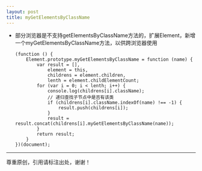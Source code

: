 ```yaml
---
layout: post
title: myGetElementsByClassName
---
```


*	部分浏览器是不支持getElementsByClassName方法的，扩展Element，新增一个myGetElementsByClassName方法，以供跨浏览器使用

		(function () {
			Element.prototype.myGetElementsByClassName = function (name) {
				var result = [],
				    element = this,
				    childrens = element.children,
				    lenth = element.childElementCount;
				for (var i = 0; i < lenth; i++) {
				    console.log(childrens[i].className);
					// 递归查找子节点中是否有该类
				    if (childrens[i].className.indexOf(name) !== -1) {
				    	result.push(childrens[i]);
				    }
				    result = result.concat(childrens[i].myGetElementsByClassName(name));
				}
				return result;
			}
		})(document);

---
尊重原创，引用请标注出处，谢谢！
